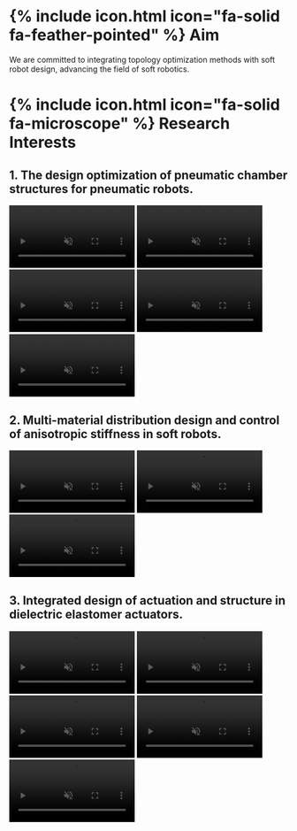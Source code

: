 ---
---
# {% include icon.html icon="fa-solid fa-feather-pointed" %} Aim
We are committed to integrating topology optimization methods with soft robot design, advancing the field of soft robotics.


# {% include icon.html icon="fa-solid fa-microscope" %} Research Interests


## 1. The design optimization of pneumatic chamber structures for pneumatic robots.


<video width="45%" muted autoplay controls>
    <source src="video/Triply.mp4" type="video/mp4">
</video>

<video width="45%" muted autoplay controls>
    <source src="video/softTwisting.mp4" type="video/mp4">
</video>

<video width="45%" muted autoplay controls>
    <source src="video/MorphologicalS1.mp4" type="video/mp4">
</video>

<video width="45%" muted autoplay controls>
    <source src="video/MorphologicalS2.mp4" type="video/mp4">
</video>


<video width="45%" muted autoplay controls>
    <source src="video/MorphologicalS3.mp4" type="video/mp4">
</video>

## 2. Multi-material distribution design and control of anisotropic stiffness in soft robots.

<video width="45%" muted autoplay controls>
    <source src="video/Enhancing.mp4" type="video/mp4">
</video>
<video width="45%" muted autoplay controls>
    <source src="video/Tailoring.mp4" type="video/mp4">
</video>
<video width="45%" muted autoplay controls>
    <source src="video/TopologyOptimizatioin.mp4" type="video/mp4">
</video>

## 3. Integrated design of actuation and structure in dielectric elastomer actuators.



<video width="45%" muted autoplay controls>
    <source src="video/AutomaticS1.mp4" type="video/mp4">
</video>
<video width="45%" muted autoplay controls>
    <source src="video/AutomaticS2.mp4" type="video/mp4">
</video>
<video width="45%" muted autoplay controls>
    <source src="video/AutomaticS3.mp4" type="video/mp4">
</video>
<video width="45%" muted autoplay controls>
    <source src="video/AutomaticS4.mp4" type="video/mp4">
</video>
<video width="45%" muted autoplay controls>
    <source src="video/Integrated.mp4" type="video/mp4">
</video>